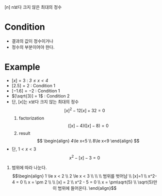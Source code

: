 $[n]$ n보다 크지 않은 최대의 정수
# Condition
- 결과의 값이 정수이거나
- 정수의 부분이어야 한다.
# Example
- $[x] = 3$ : *$3 \le x < 4$*
- $[2.5] = 2$ : Condition 1
- $[-1.6] =  -2$ : Condition 1
- $[\sqrt{3}] = 1$ : Condition 2
- 단, $[x]$는 x보다 크지 않는 최대의 정수 
  $$[x]^2-12[x]+32 = 0$$
  1. factorization
  $$([x]-4)([x]-8)=0$$
  2. result
$$
     \begin{align}
	     4\le x<5 \\
	     8\le x<9
	\end{align}
$$
- 단, $1 < x < 3$
$$x^2-[x]-3 = 0$$
1. 범위에 따라 나눈다.
$$\begin{align}
	1 \le x < 2 \\
	2 \le x < 3 \\
	\\ \\
	범위를 벗어남 \\
	[x]=1 \\
	x^2-4 = 0 \\
	x = \pm 2
	\\ \\
	[x] = 2 \\
	x^2 - 5 = 0 \\
	x = \pm\sqrt{5} \\
	\sqrt{5}만이 범위에 들어온다.
\end{align}$$







